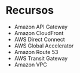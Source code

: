 # Recursos

- Amazon API Gateway
- Amazon CloudFront
- AWS Direct Connect
- AWS Global Accelerator
- Amazon Route 53
- AWS Transit Gateway
- Amazon VPC